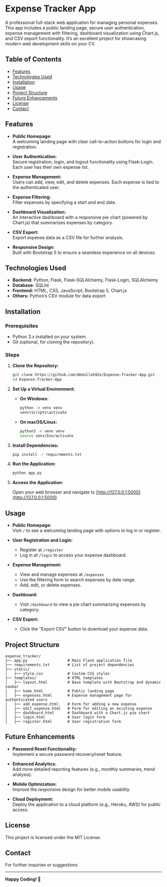 # Expense Tracker App

A professional full-stack web application for managing personal expenses. This app includes a public landing page, secure user authentication, expense management with filtering, dashboard visualization using Chart.js, and CSV export functionality. It’s an excellent project for showcasing modern web development skills on your CV.

## Table of Contents

- [Features](#features)
- [Technologies Used](#technologies-used)
- [Installation](#installation)
- [Usage](#usage)
- [Project Structure](#project-structure)
- [Future Enhancements](#future-enhancements)
- [License](#license)
- [Contact](#contact)

## Features

- **Public Homepage:**  
  A welcoming landing page with clear call-to-action buttons for login and registration.

- **User Authentication:**  
  Secure registration, login, and logout functionality using Flask-Login. Each user has their own expense list.

- **Expense Management:**  
  Users can add, view, edit, and delete expenses. Each expense is tied to the authenticated user.

- **Expense Filtering:**  
  Filter expenses by specifying a start and end date.

- **Dashboard Visualization:**  
  An interactive dashboard with a responsive pie chart (powered by Chart.js) that summarizes expenses by category.

- **CSV Export:**  
  Export expense data as a CSV file for further analysis.

- **Responsive Design:**  
  Built with Bootstrap 5 to ensure a seamless experience on all devices.

## Technologies Used

- **Backend:** Python, Flask, Flask-SQLAlchemy, Flask-Login, SQLAlchemy  
- **Database:** SQLite  
- **Frontend:** HTML, CSS, JavaScript, Bootstrap 5, Chart.js  
- **Others:** Python’s CSV module for data export  

## Installation

### Prerequisites

- Python 3.x installed on your system.
- Git (optional, for cloning the repository).

### Steps

1. **Clone the Repository:**

   ```bash
   git clone https://github.com/Abdullah92o/Expense-Tracker-App.git
   cd Expense-Tracker-App
   ```

2. **Set Up a Virtual Environment:**

   - **On Windows:**
     ```bash
     python -m venv venv
     venv\Scripts\activate
     ```
   - **On macOS/Linux:**
     ```bash
     python3 -m venv venv
     source venv/bin/activate
     ```

3. **Install Dependencies:**

   ```bash
   pip install -r requirements.txt
   ```

4. **Run the Application:**

   ```bash
   python app.py
   ```

5. **Access the Application:**

   Open your web browser and navigate to [http://127.0.0.1:5000](http://127.0.0.1:5000)

## Usage

- **Public Homepage:**  
  Visit `/` to see a welcoming landing page with options to log in or register.

- **User Registration and Login:**  
  - Register at `/register`
  - Log in at `/login` to access your expense dashboard.

- **Expense Management:**  
  - View and manage expenses at `/expenses`
  - Use the filtering form to search expenses by date range.
  - Add, edit, or delete expenses.

- **Dashboard:**  
  - Visit `/dashboard` to view a pie chart summarizing expenses by category.

- **CSV Export:**  
  - Click the "Export CSV" button to download your expense data.

## Project Structure

```
expense_tracker/
├── app.py                  # Main Flask application file
├── requirements.txt        # List of project dependencies
├── static/
│   ├── style.css           # Custom CSS styles
├── templates/              # HTML templates
│   ├── layout.html         # Base template with Bootstrap and dynamic navbar
│   ├── home.html           # Public landing page
│   ├── expenses.html       # Expense management page for authenticated users
│   ├── add_expense.html    # Form for adding a new expense
│   ├── edit_expense.html   # Form for editing an existing expense
│   ├── dashboard.html      # Dashboard with a Chart.js pie chart
│   ├── login.html          # User login form
│   ├── register.html       # User registration form
```

## Future Enhancements

- **Password Reset Functionality:**  
  Implement a secure password recovery/reset feature.

- **Enhanced Analytics:**  
  Add more detailed reporting features (e.g., monthly summaries, trend analysis).

- **Mobile Optimization:**  
  Improve the responsive design for better mobile usability.

- **Cloud Deployment:**  
  Deploy the application to a cloud platform (e.g., Heroku, AWS) for public access.

## License

This project is licensed under the MIT License.

## Contact

For further inquiries or suggestions 

---

**Happy Coding! 🚀**
